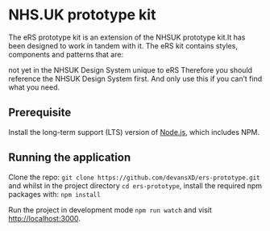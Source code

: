 # NHS.UK prototype kit

The eRS prototype kit is an extension of the NHSUK prototype kit.It has been designed to work in tandem with it. The eRS kit contains styles, components and patterns that are:

not yet in the NHSUK Design System unique to eRS Therefore you should reference the NHSUK Design System first. And only use this if you can’t find what you need.

## Prerequisite

Install the long-term support (LTS) version of <a href="https://nodejs.org/en/">Node.js</a>, which includes NPM.

## Running the application

Clone the repo: `git clone https://github.com/devansXD/ers-prototype.git` and whilst in the project directory `cd ers-prototype`, install the required npm packages with: `npm install`

Run the project in development mode `npm run watch` and visit <a href="http://localhost:3000">http://localhost:3000</a>.
